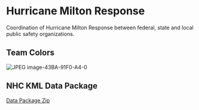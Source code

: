 # Hurricane Milton Response
Coordination of Hurricane Milton Response between federal, state and local public safety organizations.

## Team Colors
![JPEG image-43BA-91F0-A4-0](https://github.com/user-attachments/assets/52907664-fa0d-415a-950b-bd1d72dac640)

## NHC KML Data Package
[Data Package Zip](https://github.com/user-attachments/files/17286314/NHC_MILTON_KML_LINKS.zip)
